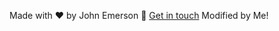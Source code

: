 Made with ❤️ by John Emerson :wave: [Get in touch](https://johnggli.github.io/linktree)
Modified by Me!